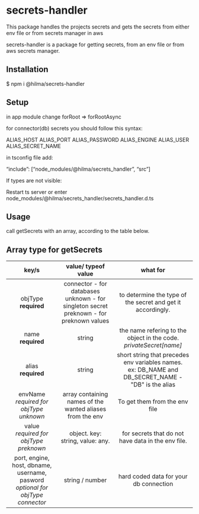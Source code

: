 # secrets-handler
This package handles the projects secrets and gets the secrets from either env file or from secrets manager in aws

<!-- ## How to use:
 1. Install the package 
 2. In setEnv or main.ts import getSecrets function and give it you secret config array. (see example below)
 3. (optional) In your tsconfig file, remove "node_modules" from exclude and insert "node_modules/@hilma/secrets-handler" to include in order to have autocomplete working during development.
 4. (optional) Give to your secret object this type: ReturnType\<typeof getSecrets\> -->

<!-- 
**Secret config syntax**: 
An array containig objects. 
Object can be from type connector(db), unknown, preknown.


*If you cannot see the object type open secrets-handler.d.ts file*:  -->

secrets-handler is a package for getting secrets, from an env file or from aws secrets manager.

## Installation

$ npm i @hilma/secrets-handler

## Setup

in app module change forRoot => forRootAsync

for connector(db) secrets you should follow this syntax:

ALIAS_HOST
ALIAS_PORT
ALIAS_PASSWORD
ALIAS_ENGINE
ALIAS_USER
ALIAS_SECRET_NAME

in tsconfig file add:

“include”: [“node_modules/@hilma/secrets_handler”, “src”]

If types are not visible:

Restart ts server or enter node_modules/@hilma/secrets_handler/secrets_handler.d.ts

## Usage

call getSecrets with an array, according to the table below.


## Array type for getSecrets


| key/s | value/ typeof value   | what for    |
| :---:   | :---: | :---: |
| objType <br /> **required** | connector - for databases <br />unknown - for singleton secret<br />preknown - for preknown values | to determine the type of the secret and get it accordingly.   |
|name <br />**required**|string|the name refering to the object in the code.<br />*privateSecret[name]*|
|alias<br />**required**|string|short string that precedes env variables names. <br />ex: DB_NAME and DB_SECRET_NAME - "DB" is the alias |
|envName<br />*required for objType unknown*|array containing names of the wanted aliases from the env|To get them from the env file|database information|Use in cases when the key is not in the env file or you want to override it.|
|value<br />*required for objType preknown*|object. key: string, value: any.|for secrets that do not have data in the env file.|
|port, engine, host, dbname, username, pasword<br />*optional for objType connector*|string / number|hard coded data for your db connection|

